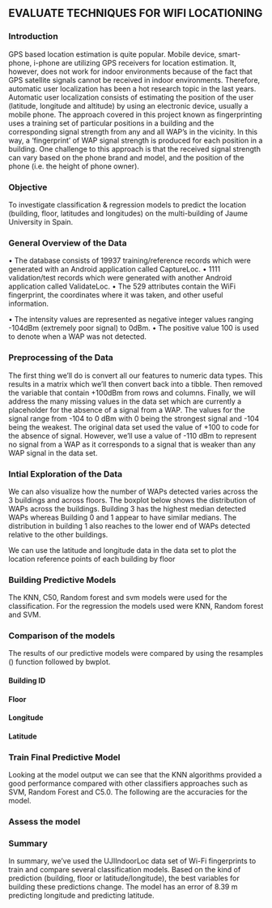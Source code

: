## EVALUATE TECHNIQUES FOR WIFI LOCATIONING
### Introduction

GPS based location estimation is quite popular. Mobile device, smart-phone, i-phone are utilizing GPS receivers for location estimation. It, however, does not work for indoor environments because of the fact that GPS satellite signals cannot be received in indoor environments. Therefore, automatic user localization has been a hot research topic in the last years. Automatic user localization consists of estimating the position of the user (latitude, longitude and altitude) by using an electronic device, usually a mobile phone. The approach covered in this project known as fingerprinting uses a training set of particular positions in a building and the corresponding signal strength from any and all WAP’s in the vicinity. In this way, a ‘fingerprint’ of WAP signal strength is produced for each position in a building. One challenge to this approach is that the received signal strength can vary based on the phone brand and model, and the position of the phone (i.e. the height of phone owner).
### Objective

To investigate classification & regression models to predict the location (building, floor, latitudes and longitudes) on the multi-building of Jaume University in Spain.
### General Overview of the Data

•	The database consists of 19937 training/reference records which were generated with an Android application called CaptureLoc.
•	1111 validation/test records which were generated with another Android application called ValidateLoc.
•	The 529 attributes contain the WiFi fingerprint, the coordinates where it was taken, and other useful information. 

•	The intensity values are represented as negative integer values ranging -104dBm (extremely poor signal) to 0dBm.
•	The positive value 100 is used to denote when a WAP was not detected.

### Preprocessing of the Data

The first thing we’ll do is convert all our features to numeric data types. This results in a matrix which we’ll then convert back into a tibble. Then removed the variable that contain +100dBm from rows and columns. Finally, we will address the many missing values in the data set which are currently a placeholder for the absence of a signal from a WAP. The values for the signal range from -104 to 0 dBm with 0 being the strongest signal and -104 being the weakest. The original data set used the value of +100 to code for the absence of signal. However, we’ll use a value of -110 dBm to represent no signal from a WAP as it corresponds to a signal that is weaker than any WAP signal in the data set.

### Intial Exploration of the Data
We can also visualize how the number of WAPs detected varies across the 3 buildings and across floors. The boxplot below shows the distribution of WAPs across the buildings. Building 3 has the highest median detected WAPs whereas Building 0 and 1 appear to have similar medians. The distribution in building 1 also reaches to the lower end of WAPs detected relative to the other buildings.

We can use the latitude and longitude data in the data set to plot the location reference points of each building by floor

### Building Predictive Models

The KNN, C50, Random forest and svm models were used for the classification. For the regression the models used were KNN, Random forest and SVM.

### Comparison of the models
The results of our predictive models were compared by using the resamples () function followed by bwplot.

#### Building ID
#### Floor
#### Longitude
#### Latitude

### Train Final Predictive Model
Looking at the model output we can see that the KNN algorithms provided a good performance compared with other classifiers approaches such as SVM, Random Forest and C5.0. The following are the accuracies for the model.

### Assess the model

### Summary

In summary, we’ve used the UJIIndoorLoc data set of Wi-Fi fingerprints to train and compare several classification models. Based on the kind of prediction (building, floor or latitude/longitude), the best variables for building these predictions change. The model has an error of 8.39 m predicting longitude and predicting latitude.








